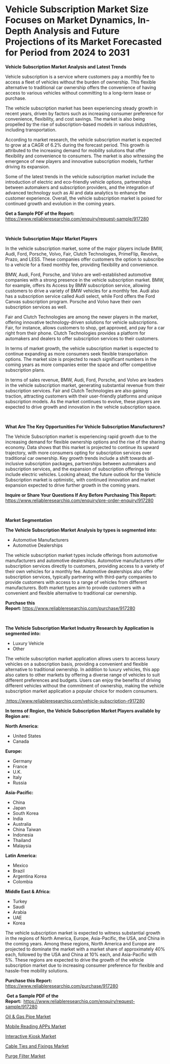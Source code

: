 <p><h1>Vehicle Subscription Market Size Focuses on Market Dynamics, In-Depth Analysis and Future Projections of its Market Forecasted for Period from 2024 to 2031</h1></p><p><strong>Vehicle Subscription Market Analysis and Latest Trends</strong></p>
<p><p>Vehicle subscription is a service where customers pay a monthly fee to access a fleet of vehicles without the burden of ownership. This flexible alternative to traditional car ownership offers the convenience of having access to various vehicles without committing to a long-term lease or purchase.</p><p>The vehicle subscription market has been experiencing steady growth in recent years, driven by factors such as increasing consumer preference for convenience, flexibility, and cost savings. The market is also being propelled by the rise of subscription-based models in various industries, including transportation.</p><p>According to market research, the vehicle subscription market is expected to grow at a CAGR of 6.2% during the forecast period. This growth is attributed to the increasing demand for mobility solutions that offer flexibility and convenience to consumers. The market is also witnessing the emergence of new players and innovative subscription models, further driving its expansion.</p><p>Some of the latest trends in the vehicle subscription market include the introduction of electric and eco-friendly vehicle options, partnerships between automakers and subscription providers, and the integration of advanced technology such as AI and data analytics to enhance the customer experience. Overall, the vehicle subscription market is poised for continued growth and evolution in the coming years.</p></p>
<p><strong>Get a Sample PDF of the Report:&nbsp;</strong> <a href="https://www.reliableresearchiq.com/enquiry/request-sample/917280">https://www.reliableresearchiq.com/enquiry/request-sample/917280</a></p>
<p>&nbsp;</p>
<p><strong>Vehicle Subscription Major Market Players</strong></p>
<p><p>In the vehicle subscription market, some of the major players include BMW, Audi, Ford, Porsche, Volvo, Fair, Clutch Technologies, PrimeFlip, Revolve, Prazo, and LESS. These companies offer customers the option to subscribe to a vehicle for a fixed monthly fee, providing flexibility and convenience.</p><p>BMW, Audi, Ford, Porsche, and Volvo are well-established automotive companies with a strong presence in the vehicle subscription market. BMW, for example, offers its Access by BMW subscription service, allowing customers to drive a variety of BMW vehicles for a monthly fee. Audi also has a subscription service called Audi select, while Ford offers the Ford Canvas subscription program. Porsche and Volvo have their own subscription services as well.</p><p>Fair and Clutch Technologies are among the newer players in the market, offering innovative technology-driven solutions for vehicle subscriptions. Fair, for instance, allows customers to shop, get approved, and pay for a car right from their phone. Clutch Technologies provides a platform for automakers and dealers to offer subscription services to their customers.</p><p>In terms of market growth, the vehicle subscription market is expected to continue expanding as more consumers seek flexible transportation options. The market size is projected to reach significant numbers in the coming years as more companies enter the space and offer competitive subscription plans.</p><p>In terms of sales revenue, BMW, Audi, Ford, Porsche, and Volvo are leaders in the vehicle subscription market, generating substantial revenue from their subscription services. Fair and Clutch Technologies are also gaining traction, attracting customers with their user-friendly platforms and unique subscription models. As the market continues to evolve, these players are expected to drive growth and innovation in the vehicle subscription space.</p></p>
<p>&nbsp;</p>
<p><strong>What Are The Key Opportunities For Vehicle Subscription Manufacturers?</strong></p>
<p><p>The Vehicle Subscription market is experiencing rapid growth due to the increasing demand for flexible ownership options and the rise of the sharing economy. Data shows that this market is projected to continue its upward trajectory, with more consumers opting for subscription services over traditional car ownership. Key growth trends include a shift towards all-inclusive subscription packages, partnerships between automakers and subscription services, and the expansion of subscription offerings to include electric vehicles. Looking ahead, the future outlook for the Vehicle Subscription market is optimistic, with continued innovation and market expansion expected to drive further growth in the coming years.</p></p>
<p><strong>Inquire or Share Your Questions If Any Before Purchasing This Report:</strong> <a href="https://www.reliableresearchiq.com/enquiry/pre-order-enquiry/917280">https://www.reliableresearchiq.com/enquiry/pre-order-enquiry/917280</a></p>
<p>&nbsp;</p>
<p><strong>Market Segmentation</strong></p>
<p><strong>The Vehicle Subscription Market Analysis by types is segmented into:</strong></p>
<p><ul><li>Automotive Manufacturers</li><li>Automotive Dealerships</li></ul></p>
<p><p>The vehicle subscription market types include offerings from automotive manufacturers and automotive dealerships. Automotive manufacturers offer subscription services directly to customers, providing access to a variety of their own vehicles for a monthly fee. Automotive dealerships also offer subscription services, typically partnering with third-party companies to provide customers with access to a range of vehicles from different manufacturers. Both market types aim to provide customers with a convenient and flexible alternative to traditional car ownership.</p></p>
<p><strong>Purchase this Report:&nbsp;</strong><a href="https://www.reliableresearchiq.com/purchase/917280">https://www.reliableresearchiq.com/purchase/917280</a></p>
<p>&nbsp;</p>
<p><strong>The Vehicle Subscription Market Industry Research by Application is segmented into:</strong></p>
<p><ul><li>Luxury Vehicle</li><li>Other</li></ul></p>
<p><p>The vehicle subscription market application allows users to access luxury vehicles on a subscription basis, providing a convenient and flexible alternative to traditional ownership. In addition to luxury vehicles, this app also caters to other markets by offering a diverse range of vehicles to suit different preferences and budgets. Users can enjoy the benefits of driving different vehicles without the commitment of ownership, making the vehicle subscription market application a popular choice for modern consumers.</p></p>
<p><a href="https://www.reliableresearchiq.com/vehicle-subscription-r917280">&nbsp;https://www.reliableresearchiq.com/vehicle-subscription-r917280</a></p>
<p><strong>In terms of Region, the Vehicle Subscription Market Players available by Region are:</strong></p>
<p>
    <p> <strong> North America: </strong>
        <ul>
            <li>United States</li>
            <li>Canada</li>
        </ul>
        </p> 
    <p> <strong> Europe: </strong>
        <ul>
            <li>Germany</li>
            <li>France</li>
            <li>U.K.</li>
            <li>Italy</li>
            <li>Russia</li>
        </ul>
        </p> 
    <p> <strong> Asia-Pacific: </strong>
        <ul>
            <li>China</li>
            <li>Japan</li>
            <li>South Korea</li>
            <li>India</li>
            <li>Australia</li>
            <li>China Taiwan</li>
            <li>Indonesia</li>
            <li>Thailand</li>
            <li>Malaysia</li>
        </ul>
        </p> 
    <p> <strong> Latin America: </strong>
        <ul>
            <li>Mexico</li>
            <li>Brazil</li>
            <li>Argentina Korea</li>
            <li>Colombia</li>
        </ul>
        </p> 
    <p> <strong> Middle East & Africa: </strong>
        <ul>
            <li>Turkey</li>
            <li>Saudi</li>
            <li>Arabia</li>
            <li>UAE</li>
            <li>Korea</li>
        </ul>
    </p>
    </p>
<p><p>The vehicle subscription market is expected to witness substantial growth in the regions of North America, Europe, Asia-Pacific, the USA, and China in the coming years. Among these regions, North America and Europe are projected to dominate the market with a market share of approximately 40% each, followed by the USA and China at 10% each, and Asia-Pacific with 5%. These regions are expected to drive the growth of the vehicle subscription market due to increasing consumer preference for flexible and hassle-free mobility solutions.</p></p>
<p><strong>Purchase this Report: </strong><a href="https://www.reliableresearchiq.com/purchase/917280">https://www.reliableresearchiq.com/purchase/917280</a></p>
<p>&nbsp;<strong>Get a Sample PDF of the Report:&nbsp;&nbsp;</strong><a href="https://www.reliableresearchiq.com/enquiry/request-sample/917280">https://www.reliableresearchiq.com/enquiry/request-sample/917280</a></p>
<p><strong></strong></p>
<p><p><a href="https://medium.com/@alicemcglynn2022/oil-gas-pipe-market-report-by-product-type-stainless-steel-pvc-hdpe-other-end-use-onshore-734d7725c592">Oil & Gas Pipe Market</a></p><p><a href="https://github.com/Paul14Anderson63/Market-Research-Report-List-5/blob/main/mobile-reading-apps-market.md">Mobile Reading APPs Market</a></p><p><a href="https://medium.com/@brayannolanii/global-interactive-kiosk-market-size-and-market-trends-analysis-by-regional-outlook-competitive-0aa03f72b12e">Interactive Kiosk Market</a></p><p><a href="https://github.com/guneycigdem35/Market-Research-Report-List-4/blob/main/cable-ties-and-fixings-market.md">Cable Ties and Fixings Market</a></p><p><a href="https://medium.com/@sura.dutkadut/global-purge-filter-market-analysis-trends-forecasts-and-growth-opportunities-2024-2031-in-89011a70cf1b">Purge Filter Market</a></p></p>